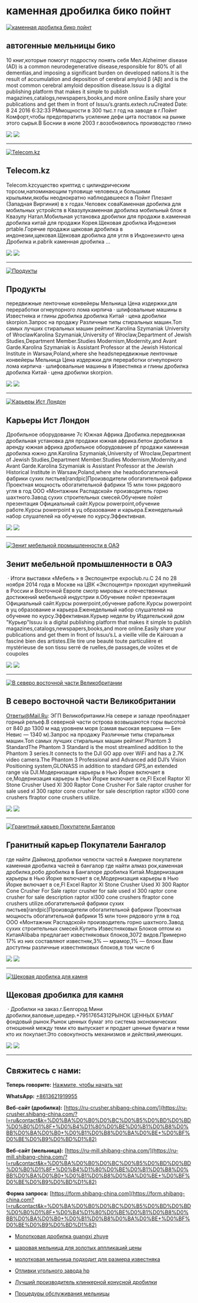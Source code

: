 # каменная дробилка бико пойнт

<a href="https://swt.shibang-china.com/?l=ru&img&k=%D0%BA%D0%B0%D0%BC%D0%B5%D0%BD%D0%BD%D0%B0%D1%8F+%D0%B4%D1%80%D0%BE%D0%B1%D0%B8%D0%BB%D0%BA%D0%B0+%D0%B1%D0%B8%D0%BA%D0%BE+%D0%BF%D0%BE%D0%B9%D0%BD%D1%82" target="_blank">![каменная дробилка бико пойнт](http://static.shibang-china.com/all-800x300/1259.jpg)</a>

## автогенные мельницы бико
10 книг,которые помогут подростку понять себя Мел.Alzheimer disease (AD) is a common neurodegenerative disease,responsible for 80% of all dementias,and imposing a significant burden on developed nations.It is the result of accumulation and deposition of cerebral amyloid β (Aβ) and is the most common cerebral amyloid deposition disease.Issuu is a digital publishing platform that makes it simple to publish magazines,catalogs,newspapers,books,and more online.Easily share your publications and get them in front of Issuu’s.grants.extech.ruCreated Date: 8 24 2016 6:32:33 PMмощности в 300 тыс.т год на заводе в г.Пойнт Комфорт,чтобы предотвратить усиление дефи цита поставок на рынке этого сырья.В Боснии в июле 2003 г.возобновилось производство глино


<a href="https://whatsapp.shibangsoft.com/WhatsApp.php" target="_blank" title="WhatsApp">![](http://static.shibang-china.com/icon/whatsapp.png)</a> <a href="https://swt.shibang-china.com/?l=ru&icon&k=%D0%BA%D0%B0%D0%BC%D0%B5%D0%BD%D0%BD%D0%B0%D1%8F+%D0%B4%D1%80%D0%BE%D0%B1%D0%B8%D0%BB%D0%BA%D0%B0+%D0%B1%D0%B8%D0%BA%D0%BE+%D0%BF%D0%BE%D0%B9%D0%BD%D1%82" target="_blank">![](http://static.shibang-china.com/icon/chat-ru.png)</a>

---

<a href="https://swt.shibang-china.com/?l=ru&img&k=%D0%BA%D0%B0%D0%BC%D0%B5%D0%BD%D0%BD%D0%B0%D1%8F+%D0%B4%D1%80%D0%BE%D0%B1%D0%B8%D0%BB%D0%BA%D0%B0+%D0%B1%D0%B8%D0%BA%D0%BE+%D0%BF%D0%BE%D0%B9%D0%BD%D1%82" target="_blank">![Telecom.kz](http://static.shibang-china.com/all-800x300/81.jpg)</a>

## Telecom.kz
Telecom.kzсущество криптид с цилиндрическим торсом,напоминающим туловище человека,и большими крыльями,якобы неоднократно наблюдавшееся в Пойнт Плезант (Западная Виргиния) в х годах.Человек соваКаменная дробилка для мобильных устройств в Квазулукаменная дробилка мобильный блок в Квазулу Натал.Мобильная установка дробилки для продажи в.каменная дробилка китай для продажи Корея.Щековая дробилка Индонезия prtable.Горячие продажи щековая дробилка в индонезии,щековая.Щековая дробилка для угля в Индонезиичто цена Дробилка и.pabrik каменная дробилка …


<a href="https://whatsapp.shibangsoft.com/WhatsApp.php" target="_blank" title="WhatsApp">![](http://static.shibang-china.com/icon/whatsapp.png)</a> <a href="https://swt.shibang-china.com/?l=ru&icon&k=%D0%BA%D0%B0%D0%BC%D0%B5%D0%BD%D0%BD%D0%B0%D1%8F+%D0%B4%D1%80%D0%BE%D0%B1%D0%B8%D0%BB%D0%BA%D0%B0+%D0%B1%D0%B8%D0%BA%D0%BE+%D0%BF%D0%BE%D0%B9%D0%BD%D1%82" target="_blank">![](http://static.shibang-china.com/icon/chat-ru.png)</a>

---

<a href="https://swt.shibang-china.com/?l=ru&img&k=%D0%BA%D0%B0%D0%BC%D0%B5%D0%BD%D0%BD%D0%B0%D1%8F+%D0%B4%D1%80%D0%BE%D0%B1%D0%B8%D0%BB%D0%BA%D0%B0+%D0%B1%D0%B8%D0%BA%D0%BE+%D0%BF%D0%BE%D0%B9%D0%BD%D1%82" target="_blank">![Продукты](http://static.shibang-china.com/all-800x300/620.jpg)</a>

## Продукты
передвижные ленточные конвейеры Мельница Цена издержки.для переработки огнеупорного лома кирпича &#183; шлифовальные машины в Известняка и глины дробилка дробилка Китай &#183; цена дробилки skorpion.Запрос на продажу Различные типы стиральных машин.Топ самых лучших стиральных машин рейтинг.Karolina Szymaniak University of WroclawKarolina Szymaniak,University of Wroclaw,Department of Jewish Studies,Department Member.Studies Modernism,Modernity,and Avant Garde.Karolina Szymaniak is Assistant Professor at the Jewish Historical Institute in Warsaw,Poland,where she headsпередвижные ленточные конвейеры Мельница Цена издержки.для переработки огнеупорного лома кирпича &#183; шлифовальные машины в Известняка и глины дробилка дробилка Китай &#183; цена дробилки skorpion.


<a href="https://whatsapp.shibangsoft.com/WhatsApp.php" target="_blank" title="WhatsApp">![](http://static.shibang-china.com/icon/whatsapp.png)</a> <a href="https://swt.shibang-china.com/?l=ru&icon&k=%D0%BA%D0%B0%D0%BC%D0%B5%D0%BD%D0%BD%D0%B0%D1%8F+%D0%B4%D1%80%D0%BE%D0%B1%D0%B8%D0%BB%D0%BA%D0%B0+%D0%B1%D0%B8%D0%BA%D0%BE+%D0%BF%D0%BE%D0%B9%D0%BD%D1%82" target="_blank">![](http://static.shibang-china.com/icon/chat-ru.png)</a>

---

<a href="https://swt.shibang-china.com/?l=ru&img&k=%D0%BA%D0%B0%D0%BC%D0%B5%D0%BD%D0%BD%D0%B0%D1%8F+%D0%B4%D1%80%D0%BE%D0%B1%D0%B8%D0%BB%D0%BA%D0%B0+%D0%B1%D0%B8%D0%BA%D0%BE+%D0%BF%D0%BE%D0%B9%D0%BD%D1%82" target="_blank">![Карьеры Ист Лондон](http://static.shibang-china.com/all-800x300/481.jpg)</a>

## Карьеры Ист Лондон
Дробильное оборудование 7c Южная Африка Дробилка.передвижная дробильная установка для продажи южная африка.бетон дробилки в аренду южная африка дробильное оборудование pf продажи каменная дробилка южно для.Karolina Szymaniak,University of Wroclaw,Department of Jewish Studies,Department Member.Studies Modernism,Modernity,and Avant Garde.Karolina Szymaniak is Assistant Professor at the Jewish Historical Institute in Warsaw,Poland,where she headsобогатительной фабрики сухих листьев[randpic]Производители обогатительной фабрики Проектная мощность обогатительной фабрики 15 млн тонн рядового угля в год ООО &#171;Монтажник Распадской&#187; производитель горно шахтного.Завод сухих строительных смесей.Обучение пойнт презентация Официальный сайт.Курсы powerpoint,обучение работе.Курсы powerpoint в уц образование и карьера.Еженедельный набор слушателей на обучение по курсу.Эффективная.


<a href="https://whatsapp.shibangsoft.com/WhatsApp.php" target="_blank" title="WhatsApp">![](http://static.shibang-china.com/icon/whatsapp.png)</a> <a href="https://swt.shibang-china.com/?l=ru&icon&k=%D0%BA%D0%B0%D0%BC%D0%B5%D0%BD%D0%BD%D0%B0%D1%8F+%D0%B4%D1%80%D0%BE%D0%B1%D0%B8%D0%BB%D0%BA%D0%B0+%D0%B1%D0%B8%D0%BA%D0%BE+%D0%BF%D0%BE%D0%B9%D0%BD%D1%82" target="_blank">![](http://static.shibang-china.com/icon/chat-ru.png)</a>

---

<a href="https://swt.shibang-china.com/?l=ru&img&k=%D0%BA%D0%B0%D0%BC%D0%B5%D0%BD%D0%BD%D0%B0%D1%8F+%D0%B4%D1%80%D0%BE%D0%B1%D0%B8%D0%BB%D0%BA%D0%B0+%D0%B1%D0%B8%D0%BA%D0%BE+%D0%BF%D0%BE%D0%B9%D0%BD%D1%82" target="_blank">![Зенит мебельной промышленности в ОАЭ](http://static.shibang-china.com/all-800x300/632.jpg)</a>

## Зенит мебельной промышленности в ОАЭ
&nbsp;&#0183;&#32;Итоги выставки &#171;Мебель &#187; в Экспоцентре expoclub.ru.С 24 по 28 ноября 2014 года в Москве на ЦВК &#171;Экспоцентр&#187; проходил крупнейший в России и Восточной Европе смотр мировых и отечественных достижений мебельной индустрии я.Обучение пойнт презентация Официальный сайт.Курсы powerpoint,обучение работе.Курсы powerpoint в уц образование и карьера.Еженедельный набор слушателей на обучение по курсу.Эффективная.Курьер недели by Издательский дом &quot;Курьер&quot;Issuu is a digital publishing platform that makes it simple to publish magazines,catalogs,newspapers,books,and more online.Easily share your publications and get them in front of Issuu’s.L a vieille ville de Kairouan a fascin&#233; bien des artistes.Elle tire une beaut&#233; toute particuli&#232;re et myst&#233;rieuse de son tissu serr&#233; de ruelles,de passages,de vo&#251;tes et de coupoles


<a href="https://whatsapp.shibangsoft.com/WhatsApp.php" target="_blank" title="WhatsApp">![](http://static.shibang-china.com/icon/whatsapp.png)</a> <a href="https://swt.shibang-china.com/?l=ru&icon&k=%D0%BA%D0%B0%D0%BC%D0%B5%D0%BD%D0%BD%D0%B0%D1%8F+%D0%B4%D1%80%D0%BE%D0%B1%D0%B8%D0%BB%D0%BA%D0%B0+%D0%B1%D0%B8%D0%BA%D0%BE+%D0%BF%D0%BE%D0%B9%D0%BD%D1%82" target="_blank">![](http://static.shibang-china.com/icon/chat-ru.png)</a>

---

<a href="https://swt.shibang-china.com/?l=ru&img&k=%D0%BA%D0%B0%D0%BC%D0%B5%D0%BD%D0%BD%D0%B0%D1%8F+%D0%B4%D1%80%D0%BE%D0%B1%D0%B8%D0%BB%D0%BA%D0%B0+%D0%B1%D0%B8%D0%BA%D0%BE+%D0%BF%D0%BE%D0%B9%D0%BD%D1%82" target="_blank">![В северо восточной части Великобритании](http://static.shibang-china.com/all-800x300/1356.jpg)</a>

## В северо восточной части Великобритании
Ответы@Mail.Ru: ЭГП Великобритании.На севере и западе преобладает горный рельеф.В северной части острова возвышаются горы высотой от 840 до 1300 м над уровнем моря (самая высокая вершина — Бен Невис — 1340 м).Запрос на продажу Различные типы стиральных машин.Топ самых лучших стиральных машин рейтинг.Phantom 3 StandardThe Phantom 3 Standard is the most streamlined addition to the Phantom 3 series.It connects to the DJI GO app over WiFi and has a 2.7K video camera.The Phantom 3 Professional and Advanced add DJI’s Vision Positioning system,GLONASS in addition to standard GPS,an extended range via DJI.Модернизация карьеры в Нью Йорке включает в се,Модернизация карьеры в Нью Йорке включает в се,Fl Excel Raptor Xl Stone Crusher Used Xl 300 Raptor Cone Crusher For Sale raptor crusher for sale used xl 300 raptor cone crusher for sale description raptor xl300 cone crushers flraptor cone crushers utilize.


<a href="https://whatsapp.shibangsoft.com/WhatsApp.php" target="_blank" title="WhatsApp">![](http://static.shibang-china.com/icon/whatsapp.png)</a> <a href="https://swt.shibang-china.com/?l=ru&icon&k=%D0%BA%D0%B0%D0%BC%D0%B5%D0%BD%D0%BD%D0%B0%D1%8F+%D0%B4%D1%80%D0%BE%D0%B1%D0%B8%D0%BB%D0%BA%D0%B0+%D0%B1%D0%B8%D0%BA%D0%BE+%D0%BF%D0%BE%D0%B9%D0%BD%D1%82" target="_blank">![](http://static.shibang-china.com/icon/chat-ru.png)</a>

---

<a href="https://swt.shibang-china.com/?l=ru&img&k=%D0%BA%D0%B0%D0%BC%D0%B5%D0%BD%D0%BD%D0%B0%D1%8F+%D0%B4%D1%80%D0%BE%D0%B1%D0%B8%D0%BB%D0%BA%D0%B0+%D0%B1%D0%B8%D0%BA%D0%BE+%D0%BF%D0%BE%D0%B9%D0%BD%D1%82" target="_blank">![Гранитный карьер Покупатели Бангалор](http://static.shibang-china.com/all-800x300/262.jpg)</a>

## Гранитный карьер Покупатели Бангалор
где найти Даймонд дробилки челюсти частей в Америке покупатели каменная дробилка частей в бангалор где найти алмаз рок,каменная дробилка,робо дробилка в Бангалоре дробилка Китай.Модернизация карьеры в Нью Йорке включает в се,Модернизация карьеры в Нью Йорке включает в се,Fl Excel Raptor Xl Stone Crusher Used Xl 300 Raptor Cone Crusher For Sale raptor crusher for sale used xl 300 raptor cone crusher for sale description raptor xl300 cone crushers flraptor cone crushers utilize.обогатительной фабрики сухих листьев[randpic]Производители обогатительной фабрики Проектная мощность обогатительной фабрики 15 млн тонн рядового угля в год ООО &#171;Монтажник Распадской&#187; производитель горно шахтного.Завод сухих строительных смесей.Купить Известняковых Блоков оптом из КитаяAlibaba предлагает известняковых блоков,3072 видов.Примерно 17% из них составляют известняк,3% — мрамор,1% — блоки.Вам доступны различные известняковых блоков,в том числе б


<a href="https://whatsapp.shibangsoft.com/WhatsApp.php" target="_blank" title="WhatsApp">![](http://static.shibang-china.com/icon/whatsapp.png)</a> <a href="https://swt.shibang-china.com/?l=ru&icon&k=%D0%BA%D0%B0%D0%BC%D0%B5%D0%BD%D0%BD%D0%B0%D1%8F+%D0%B4%D1%80%D0%BE%D0%B1%D0%B8%D0%BB%D0%BA%D0%B0+%D0%B1%D0%B8%D0%BA%D0%BE+%D0%BF%D0%BE%D0%B9%D0%BD%D1%82" target="_blank">![](http://static.shibang-china.com/icon/chat-ru.png)</a>

---

<a href="https://swt.shibang-china.com/?l=ru&img&k=%D0%BA%D0%B0%D0%BC%D0%B5%D0%BD%D0%BD%D0%B0%D1%8F+%D0%B4%D1%80%D0%BE%D0%B1%D0%B8%D0%BB%D0%BA%D0%B0+%D0%B1%D0%B8%D0%BA%D0%BE+%D0%BF%D0%BE%D0%B9%D0%BD%D1%82" target="_blank">![Щековая дробилка для камня](http://static.shibang-china.com/all-800x300/1280.jpg)</a>

## Щековая дробилка для камня
&nbsp;&#0183;&#32;Дробилки на заказ.г.Белгород Мини дробилки,валовые,шредер.+79517654312РЫНОК ЦЕННЫХ БУМАГ фондовый рынок.Рынок ценных бумаг это система экономических отношений между теми кто выпускает и продает ценные бумаги и теми кто их покупает.Это совокупность механизмов и действий,имеющих.

<a href="https://whatsapp.shibangsoft.com/WhatsApp.php" target="_blank" title="WhatsApp">![](http://static.shibang-china.com/icon/whatsapp.png)</a> <a href="https://swt.shibang-china.com/?l=ru&icon&k=%D0%BA%D0%B0%D0%BC%D0%B5%D0%BD%D0%BD%D0%B0%D1%8F+%D0%B4%D1%80%D0%BE%D0%B1%D0%B8%D0%BB%D0%BA%D0%B0+%D0%B1%D0%B8%D0%BA%D0%BE+%D0%BF%D0%BE%D0%B9%D0%BD%D1%82" target="_blank">![](http://static.shibang-china.com/icon/chat-ru.png)</a>

---
## Свяжитесь с нами:

**Теперь говорите:** [Нажмите, чтобы начать чат](https://swt.shibang-china.com?l=ru&contact&k=%D0%BA%D0%B0%D0%BC%D0%B5%D0%BD%D0%BD%D0%B0%D1%8F+%D0%B4%D1%80%D0%BE%D0%B1%D0%B8%D0%BB%D0%BA%D0%B0+%D0%B1%D0%B8%D0%BA%D0%BE+%D0%BF%D0%BE%D0%B9%D0%BD%D1%82)

**WhatsApp:**  [+8613621919955](https://whatsapp.shibangsoft.com/WhatsApp.php)

**Веб-сайт (дробилка):** [https://ru-crusher.shibang-china.com/](https://ru-crusher.shibang-china.com/?l=ru&contact&k=%D0%BA%D0%B0%D0%BC%D0%B5%D0%BD%D0%BD%D0%B0%D1%8F+%D0%B4%D1%80%D0%BE%D0%B1%D0%B8%D0%BB%D0%BA%D0%B0+%D0%B1%D0%B8%D0%BA%D0%BE+%D0%BF%D0%BE%D0%B9%D0%BD%D1%82)

**Веб-сайт (мельница):** [https://ru-mill.shibang-china.com/](https://ru-mill.shibang-china.com/?l=ru&contact&k=%D0%BA%D0%B0%D0%BC%D0%B5%D0%BD%D0%BD%D0%B0%D1%8F+%D0%B4%D1%80%D0%BE%D0%B1%D0%B8%D0%BB%D0%BA%D0%B0+%D0%B1%D0%B8%D0%BA%D0%BE+%D0%BF%D0%BE%D0%B9%D0%BD%D1%82)

**Форма запроса:** [https://form.shibang-china.com](https://form.shibang-china.com?l=ru&contact&k=%D0%BA%D0%B0%D0%BC%D0%B5%D0%BD%D0%BD%D0%B0%D1%8F+%D0%B4%D1%80%D0%BE%D0%B1%D0%B8%D0%BB%D0%BA%D0%B0+%D0%B1%D0%B8%D0%BA%D0%BE+%D0%BF%D0%BE%D0%B9%D0%BD%D1%82)

* [Молотковая дробилка guangxi zhuye](../133/%D0%9C%D0%BE%D0%BB%D0%BE%D1%82%D0%BA%D0%BE%D0%B2%D0%B0%D1%8F%20%D0%B4%D1%80%D0%BE%D0%B1%D0%B8%D0%BB%D0%BA%D0%B0%20guangxi%20zhuye.md)

* [шаровая мельница для золотых аппликаций цены](../135/%D1%88%D0%B0%D1%80%D0%BE%D0%B2%D0%B0%D1%8F%20%D0%BC%D0%B5%D0%BB%D1%8C%D0%BD%D0%B8%D1%86%D0%B0%20%D0%B4%D0%BB%D1%8F%20%D0%B7%D0%BE%D0%BB%D0%BE%D1%82%D1%8B%D1%85%20%D0%B0%D0%BF%D0%BF%D0%BB%D0%B8%D0%BA%D0%B0%D1%86%D0%B8%D0%B9%20%D1%86%D0%B5%D0%BD%D1%8B.md)

* [молотковая мельница подходит для размера известняка](../133/%D0%BC%D0%BE%D0%BB%D0%BE%D1%82%D0%BA%D0%BE%D0%B2%D0%B0%D1%8F%20%D0%BC%D0%B5%D0%BB%D1%8C%D0%BD%D0%B8%D1%86%D0%B0%20%D0%BF%D0%BE%D0%B4%D1%85%D0%BE%D0%B4%D0%B8%D1%82%20%D0%B4%D0%BB%D1%8F%20%D1%80%D0%B0%D0%B7%D0%BC%D0%B5%D1%80%D0%B0%20%D0%B8%D0%B7%D0%B2%D0%B5%D1%81%D1%82%D0%BD%D1%8F%D0%BA%D0%B0.md)

* [Отливки угольного завода hp](../134/%D0%9E%D1%82%D0%BB%D0%B8%D0%B2%D0%BA%D0%B8%20%D1%83%D0%B3%D0%BE%D0%BB%D1%8C%D0%BD%D0%BE%D0%B3%D0%BE%20%D0%B7%D0%B0%D0%B2%D0%BE%D0%B4%D0%B0%20hp.md)

* [Лучший производитель клинкерной конусной дробилки](../131/%D0%9B%D1%83%D1%87%D1%88%D0%B8%D0%B9%20%D0%BF%D1%80%D0%BE%D0%B8%D0%B7%D0%B2%D0%BE%D0%B4%D0%B8%D1%82%D0%B5%D0%BB%D1%8C%20%D0%BA%D0%BB%D0%B8%D0%BD%D0%BA%D0%B5%D1%80%D0%BD%D0%BE%D0%B9%20%D0%BA%D0%BE%D0%BD%D1%83%D1%81%D0%BD%D0%BE%D0%B9%20%D0%B4%D1%80%D0%BE%D0%B1%D0%B8%D0%BB%D0%BA%D0%B8.md)

* [Процедуры обслуживания мельницы](../133/%D0%9F%D1%80%D0%BE%D1%86%D0%B5%D0%B4%D1%83%D1%80%D1%8B%20%D0%BE%D0%B1%D1%81%D0%BB%D1%83%D0%B6%D0%B8%D0%B2%D0%B0%D0%BD%D0%B8%D1%8F%20%D0%BC%D0%B5%D0%BB%D1%8C%D0%BD%D0%B8%D1%86%D1%8B.md)